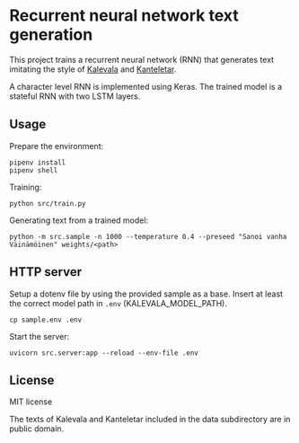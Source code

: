# Recurrent neural network text generation

This project trains a recurrent neural network (RNN) that generates
text imitating the style of
[Kalevala](https://en.wikipedia.org/wiki/Kalevala) and
[Kanteletar](https://en.wikipedia.org/wiki/Kanteletar).

A character level RNN is implemented using Keras. The trained model is
a stateful RNN with two LSTM layers.

## Usage

Prepare the environment:

```
pipenv install
pipenv shell
```

Training:

```
python src/train.py
```

Generating text from a trained model:

```
python -m src.sample -n 1000 --temperature 0.4 --preseed "Sanoi vanha Väinämöinen" weights/<path>
```

## HTTP server

Setup a dotenv file by using the provided sample as a base. Insert at least the correct model path in `.env` (KALEVALA_MODEL_PATH).
```
cp sample.env .env
```

Start the server:
```
uvicorn src.server:app --reload --env-file .env
```

## License

MIT license

The texts of Kalevala and Kanteletar included in the data subdirectory
are in public domain.
